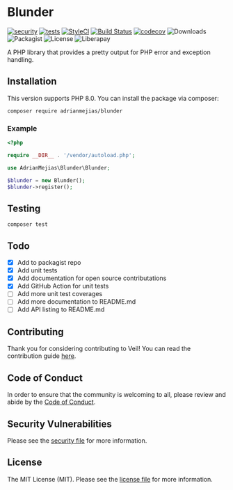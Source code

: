 # Blunder

[![security](https://github.com/adrianmejias/blunder/actions/workflows/security.yml/badge.svg)](https://github.com/adrianmejias/blunder/actions/workflows/security.yml) [![tests](https://github.com/adrianmejias/blunder/actions/workflows/tests.yml/badge.svg)](https://github.com/adrianmejias/blunder/actions/workflows/tests.yml) [![StyleCI](https://github.styleci.io/repos/437670669/shield?branch=main)](https://github.styleci.io/repos/437670669?branch=main) [![Build Status](https://travis-ci.com/adrianmejias/blunder.svg?branch=main)](https://travis-ci.com/adrianmejias/blunder) [![codecov](https://codecov.io/gh/adrianmejias/blunder/branch/main/graph/badge.svg?token=H9OEDX7952)](https://codecov.io/gh/adrianmejias/blunder) ![Downloads](https://img.shields.io/packagist/dt/adrianmejias/blunder) ![Packagist](https://img.shields.io/packagist/v/adrianmejias/blunder) ![License](https://img.shields.io/packagist/l/adrianmejias/blunder) ![Liberapay](https://img.shields.io/liberapay/patrons/adrianmejias.svg?logo=liberapay)

A PHP library that provides a pretty output for PHP error and exception handling.

## Installation

This version supports PHP 8.0. You can install the package via composer:

`composer require adrianmejias/blunder`

### Example
```php
<?php

require __DIR__ . '/vendor/autoload.php';

use AdrianMejias\Blunder\Blunder;

$blunder = new Blunder();
$blunder->register();
```

## Testing

`composer test`

## Todo

- [x] Add to packagist repo
- [x] Add unit tests
- [x] Add documentation for open source contributations
- [x] Add GitHub Action for unit tests
- [ ] Add more unit test coverages
- [ ] Add more documentation to README.md
- [ ] Add API listing to README.md

## Contributing

Thank you for considering contributing to Veil! You can read the contribution guide [here](.github/CONTRIBUTING.md).

## Code of Conduct

In order to ensure that the community is welcoming to all, please review and abide by the [Code of Conduct](.github/CODE_OF_CONDUCT.md).

## Security Vulnerabilities

Please see the [security file](SECURITY.md) for more information.

## License

The MIT License (MIT). Please see the [license file](LICENSE.md) for more information.
